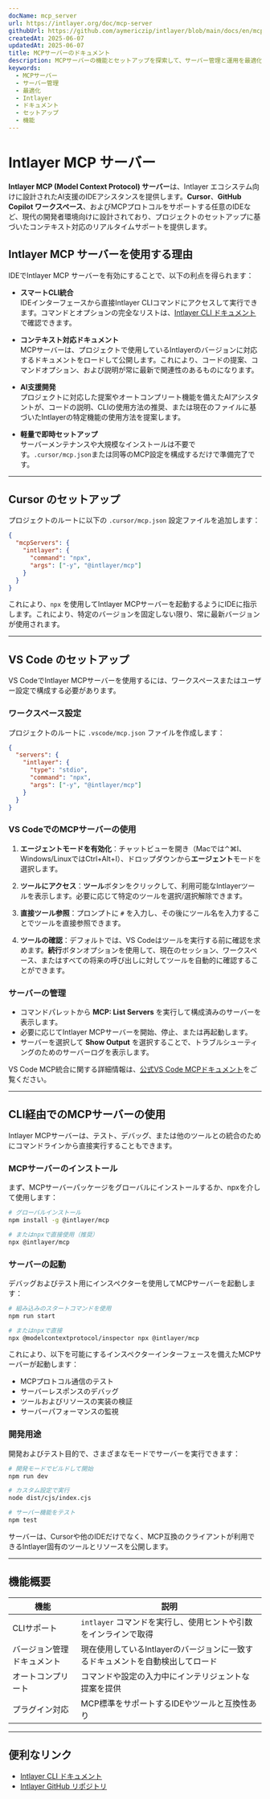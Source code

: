 ```yaml
---
docName: mcp_server
url: https://intlayer.org/doc/mcp-server
githubUrl: https://github.com/aymericzip/intlayer/blob/main/docs/en/mcp_server.md
createdAt: 2025-06-07
updatedAt: 2025-06-07
title: MCPサーバーのドキュメント
description: MCPサーバーの機能とセットアップを探索して、サーバー管理と運用を最適化します。
keywords:
  - MCPサーバー
  - サーバー管理
  - 最適化
  - Intlayer
  - ドキュメント
  - セットアップ
  - 機能
---
```


# Intlayer MCP サーバー

**Intlayer MCP (Model Context Protocol) サーバー**は、Intlayer エコシステム向けに設計されたAI支援のIDEアシスタンスを提供します。**Cursor**、**GitHub Copilot ワークスペース**、およびMCPプロトコルをサポートする任意のIDEなど、現代の開発者環境向けに設計されており、プロジェクトのセットアップに基づいたコンテキスト対応のリアルタイムサポートを提供します。

## Intlayer MCP サーバーを使用する理由

IDEでIntlayer MCP サーバーを有効にすることで、以下の利点を得られます：

- **スマートCLI統合**  
  IDEインターフェースから直接Intlayer CLIコマンドにアクセスして実行できます。コマンドとオプションの完全なリストは、[Intlayer CLI ドキュメント](https://github.com/aymericzip/intlayer/blob/main/docs/ja/intlayer_cli.md)で確認できます。

- **コンテキスト対応ドキュメント**  
  MCPサーバーは、プロジェクトで使用しているIntlayerのバージョンに対応するドキュメントをロードして公開します。これにより、コードの提案、コマンドオプション、および説明が常に最新で関連性のあるものになります。

- **AI支援開発**  
  プロジェクトに対応した提案やオートコンプリート機能を備えたAIアシスタントが、コードの説明、CLIの使用方法の推奨、または現在のファイルに基づいたIntlayerの特定機能の使用方法を提案します。

- **軽量で即時セットアップ**  
  サーバーメンテナンスや大規模なインストールは不要です。`.cursor/mcp.json`または同等のMCP設定を構成するだけで準備完了です。

---

## Cursor のセットアップ

プロジェクトのルートに以下の `.cursor/mcp.json` 設定ファイルを追加します：

```json
{
  "mcpServers": {
    "intlayer": {
      "command": "npx",
      "args": ["-y", "@intlayer/mcp"]
    }
  }
}
```

これにより、`npx` を使用してIntlayer MCPサーバーを起動するようにIDEに指示します。これにより、特定のバージョンを固定しない限り、常に最新バージョンが使用されます。

---

## VS Code のセットアップ

VS CodeでIntlayer MCPサーバーを使用するには、ワークスペースまたはユーザー設定で構成する必要があります。

### ワークスペース設定

プロジェクトのルートに `.vscode/mcp.json` ファイルを作成します：

```json
{
  "servers": {
    "intlayer": {
      "type": "stdio",
      "command": "npx",
      "args": ["-y", "@intlayer/mcp"]
    }
  }
}
```

### VS CodeでのMCPサーバーの使用

1. **エージェントモードを有効化**：チャットビューを開き（Macでは⌃⌘I、Windows/LinuxではCtrl+Alt+I）、ドロップダウンから**エージェント**モードを選択します。

2. **ツールにアクセス**：**ツール**ボタンをクリックして、利用可能なIntlayerツールを表示します。必要に応じて特定のツールを選択/選択解除できます。

3. **直接ツール参照**：プロンプトに `#` を入力し、その後にツール名を入力することでツールを直接参照できます。

4. **ツールの確認**：デフォルトでは、VS Codeはツールを実行する前に確認を求めます。**続行**ボタンオプションを使用して、現在のセッション、ワークスペース、またはすべての将来の呼び出しに対してツールを自動的に確認することができます。

### サーバーの管理

- コマンドパレットから **MCP: List Servers** を実行して構成済みのサーバーを表示します。
- 必要に応じてIntlayer MCPサーバーを開始、停止、または再起動します。
- サーバーを選択して **Show Output** を選択することで、トラブルシューティングのためのサーバーログを表示します。

VS Code MCP統合に関する詳細情報は、[公式VS Code MCPドキュメント](https://code.visualstudio.com/docs/copilot/chat/mcp-servers)をご覧ください。

---

## CLI経由でのMCPサーバーの使用

Intlayer MCPサーバーは、テスト、デバッグ、または他のツールとの統合のためにコマンドラインから直接実行することもできます。

### MCPサーバーのインストール

まず、MCPサーバーパッケージをグローバルにインストールするか、npxを介して使用します：

```bash
# グローバルインストール
npm install -g @intlayer/mcp

# またはnpxで直接使用（推奨）
npx @intlayer/mcp
```

### サーバーの起動

デバッグおよびテスト用にインスペクターを使用してMCPサーバーを起動します：

```bash
# 組み込みのスタートコマンドを使用
npm run start

# またはnpxで直接
npx @modelcontextprotocol/inspector npx @intlayer/mcp
```

これにより、以下を可能にするインスペクターインターフェースを備えたMCPサーバーが起動します：

- MCPプロトコル通信のテスト
- サーバーレスポンスのデバッグ
- ツールおよびリソースの実装の検証
- サーバーパフォーマンスの監視

### 開発用途

開発およびテスト目的で、さまざまなモードでサーバーを実行できます：

```bash
# 開発モードでビルドして開始
npm run dev

# カスタム設定で実行
node dist/cjs/index.cjs

# サーバー機能をテスト
npm test
```

サーバーは、Cursorや他のIDEだけでなく、MCP互換のクライアントが利用できるIntlayer固有のツールとリソースを公開します。

---

## 機能概要

| 機能                       | 説明                                                                           |
| -------------------------- | ------------------------------------------------------------------------------ |
| CLIサポート                | `intlayer` コマンドを実行し、使用ヒントや引数をインラインで取得                |
| バージョン管理ドキュメント | 現在使用しているIntlayerのバージョンに一致するドキュメントを自動検出してロード |
| オートコンプリート         | コマンドや設定の入力中にインテリジェントな提案を提供                           |
| プラグイン対応             | MCP標準をサポートするIDEやツールと互換性あり                                   |

---

## 便利なリンク

- [Intlayer CLI ドキュメント](https://github.com/aymericzip/intlayer/blob/main/docs/ja/intlayer_cli.md)
- [Intlayer GitHub リポジトリ](https://github.com/aymericzip/intlayer)
